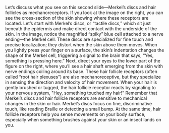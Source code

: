 Let’s discuss what you see on this second slide—Merkel’s discs and hair follicles as mechanoreceptors. If you look at the image on the right, you can see the cross-section of the skin showing where these receptors are located. Let’s start with Merkel’s discs, or “tactile discs,” which sit just beneath the epidermis and make direct contact with the underside of the skin. In the image, notice the magnified “spiky” blue cell attached to a nerve ending—the Merkel cell. 
These discs are specialized for fine touch and precise localization; they distort when the skin above them moves. When you lightly press your finger on a surface, the skin’s indentation changes the shape of the Merkel cell, triggering a signal to the brain that says, “Yes, something is pressing here.”
Next, direct your eyes to the lower part of the figure on the right, where you’ll see a hair shaft emerging from the skin with nerve endings coiling around its base. These hair follicle receptors (often called “root hair plexuses”) are also mechanoreceptive, but they specialize in sensing the direction and velocity of hair movement. When your hair is gently brushed or tugged, the hair follicle receptor reacts by signaling to your nervous system, "Hey, something touched my hair!”
Remember that Merkel’s discs and hair follicle receptors are sensitive to mechanical changes in the skin or hair. Merkel’s discs focus on fine, discriminative touch, like reading Braille or detecting a small bump. At the same time, hair follicle receptors help you sense movements on your body surface, especially when something brushes against your skin or an insect lands on you.
